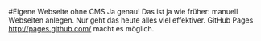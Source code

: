 #Eigene Webseite ohne CMS
Ja genau! Das ist ja wie früher: manuell Webseiten anlegen. Nur geht das heute alles viel effektiver. GitHub Pages <http://pages.github.com/> macht es möglich. 